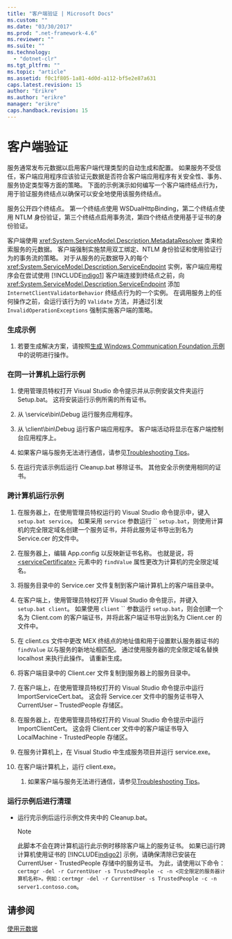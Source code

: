 ```yaml
---
title: "客户端验证 | Microsoft Docs"
ms.custom: ""
ms.date: "03/30/2017"
ms.prod: ".net-framework-4.6"
ms.reviewer: ""
ms.suite: ""
ms.technology: 
  - "dotnet-clr"
ms.tgt_pltfrm: ""
ms.topic: "article"
ms.assetid: f0c1f805-1a81-4d0d-a112-bf5e2e87a631
caps.latest.revision: 15
author: "Erikre"
ms.author: "erikre"
manager: "erikre"
caps.handback.revision: 15
---
```

# 客户端验证
服务通常发布元数据以启用客户端代理类型的自动生成和配置。  如果服务不受信任，客户端应用程序应该验证元数据是否符合客户端应用程序有关安全性、事务、服务协定类型等方面的策略。  下面的示例演示如何编写一个客户端终结点行为，用于验证服务终结点以确保可以安全地使用该服务终结点。  
  
 服务公开四个终结点。  第一个终结点使用 WSDualHttpBinding，第二个终结点使用 NTLM 身份验证，第三个终结点启用事务流，第四个终结点使用基于证书的身份验证。  
  
 客户端使用 <xref:System.ServiceModel.Description.MetadataResolver> 类来检索服务的元数据。  客户端强制实施禁用双工绑定、NTLM 身份验证和使用验证行为的事务流的策略。  对于从服务的元数据导入的每个 <xref:System.ServiceModel.Description.ServiceEndpoint> 实例，客户端应用程序会在尝试使用 [!INCLUDE[indigo1](../../../../includes/indigo1-md.md)] 客户端连接到终结点之前，向 <xref:System.ServiceModel.Description.ServiceEndpoint> 添加 `InternetClientValidatorBehavior` 终结点行为的一个实例。  在调用服务上的任何操作之前，会运行该行为的 `Validate` 方法，并通过引发 `InvalidOperationExceptions` 强制实施客户端的策略。  
  
### 生成示例  
  
1.  若要生成解决方案，请按照[生成 Windows Communication Foundation 示例](../../../../docs/framework/wcf/samples/building-the-samples.md)中的说明进行操作。  
  
### 在同一计算机上运行示例  
  
1.  使用管理员特权打开 Visual Studio 命令提示并从示例安装文件夹运行 Setup.bat。  这将安装运行示例所需的所有证书。  
  
2.  从 \\service\\bin\\Debug 运行服务应用程序。  
  
3.  从 \\client\\bin\\Debug 运行客户端应用程序。  客户端活动将显示在客户端控制台应用程序上。  
  
4.  如果客户端与服务无法进行通信，请参见[Troubleshooting Tips](http://msdn.microsoft.com/zh-cn/8787c877-5e96-42da-8214-fa737a38f10b)。  
  
5.  在运行完该示例后运行 Cleanup.bat 移除证书。  其他安全示例使用相同的证书。  
  
### 跨计算机运行示例  
  
1.  在服务器上，在使用管理员特权运行的 Visual Studio 命令提示中，键入 `setup.bat service`。  如果采用 `service` 参数运行 `` `setup.bat`，则使用计算机的完全限定域名创建一个服务证书，并将此服务证书导出到名为 Service.cer 的文件中。  
  
2.  在服务器上，编辑 App.config 以反映新证书名称。  也就是说，将 [\<serviceCertificate\>](../../../../docs/framework/configure-apps/file-schema/wcf/servicecertificate-of-clientcredentials-element.md) 元素中的 `findValue` 属性更改为计算机的完全限定域名。  
  
3.  将服务目录中的 Service.cer 文件复制到客户端计算机上的客户端目录中。  
  
4.  在客户端上，使用管理员特权打开 Visual Studio 命令提示，并键入 `setup.bat client`。  如果使用 `client` `` 参数运行 `setup.bat`，则会创建一个名为 Client.com 的客户端证书，并将此客户端证书导出到名为 Client.cer 的文件中。  
  
5.  在 client.cs 文件中更改 MEX 终结点的地址值和用于设置默认服务器证书的 `findValue` 以与服务的新地址相匹配。  通过使用服务器的完全限定域名替换 localhost 来执行此操作。  请重新生成。  
  
6.  将客户端目录中的 Client.cer 文件复制到服务器上的服务目录中。  
  
7.  在客户端上，在使用管理员特权打开的 Visual Studio 命令提示中运行 ImportServiceCert.bat。  这会将 Service.cer 文件中的服务证书导入 CurrentUser – TrustedPeople 存储区。  
  
8.  在服务器上，在使用管理员特权打开的 Visual Studio 命令提示中运行 ImportClientCert。  这会将 Client.cer 文件中的客户端证书导入 LocalMachine \- TrustedPeople 存储区。  
  
9. 在服务计算机上，在 Visual Studio 中生成服务项目并运行 service.exe。  
  
10. 在客户端计算机上，运行 client.exe。  
  
    1.  如果客户端与服务无法进行通信，请参见[Troubleshooting Tips](http://msdn.microsoft.com/zh-cn/8787c877-5e96-42da-8214-fa737a38f10b)。  
  
### 运行示例后进行清理  
  
-   运行完示例后运行示例文件夹中的 Cleanup.bat。  
  
    > [!NOTE]
    >  此脚本不会在跨计算机运行此示例时移除客户端上的服务证书。  如果已运行跨计算机使用证书的 [!INCLUDE[indigo2](../../../../includes/indigo2-md.md)] 示例，请确保清除已安装在 CurrentUser \- TrustedPeople 存储中的服务证书。  为此，请使用以下命令：`certmgr -del -r CurrentUser -s TrustedPeople -c -n <完全限定的服务器计算机名称>。例如：certmgr -del -r CurrentUser -s TrustedPeople -c -n server1.contoso.com`。  
  
## 请参阅  
 [使用元数据](../../../../docs/framework/wcf/feature-details/using-metadata.md)